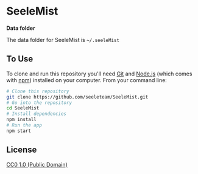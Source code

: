 # SeeleMist

**Data folder**

The data folder for SeeleMist is `~/.seeleMist`

## To Use

To clone and run this repository you'll need [Git](https://git-scm.com) and [Node.js](https://nodejs.org/en/download/) (which comes with [npm](http://npmjs.com)) installed on your computer. From your command line:

```bash
# Clone this repository
git clone https://github.com/seeleteam/SeeleMist.git
# Go into the repository
cd SeeleMist
# Install dependencies
npm install
# Run the app
npm start
```

## License

[CC0 1.0 (Public Domain)](LICENSE.md)
